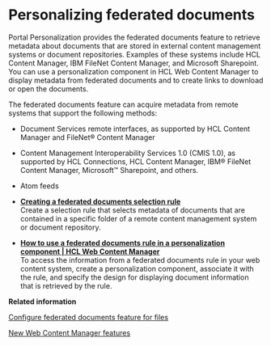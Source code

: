 # Personalizing federated documents

Portal Personalization provides the federated documents feature to retrieve metadata about documents that are stored in external content management systems or document repositories. Examples of these systems include HCL Content Manager, IBM FileNet Content Manager, and Microsoft Sharepoint. You can use a personalization component in HCL Web Content Manager to display metadata from federated documents and to create links to download or open the documents.

The federated documents feature can acquire metadata from remote systems that support the following methods:

-   Document Services remote interfaces, as supported by HCL Content Manager and FileNet® Content Manager
-   Content Management Interoperability Services 1.0 \(CMIS 1.0\), as supported by HCL Connections, HCL Content Manager, IBM® FileNet Content Manager, Microsoft™ Sharepoint, and others.
-   Atom feeds

-   **[Creating a federated documents selection rule](../wcm/wcm_dev_feddocs_createrule.md)**  
Create a selection rule that selects metadata of documents that are contained in a specific folder of a remote content management system or document repository.
-   **[How to use a federated documents rule in a personalization component \| HCL Web Content Manager](../wcm/wcm_dev_feddocs_using.md)**  
To access the information from a federated documents rule in your web content system, create a personalization component, associate it with the rule, and specify the design for displaying document information that is retrieved by the rule.


**Related information**  


[Configure federated documents feature for files](../collab/i_coll_t_enable_lcfiles_feddocs.md)

[New Web Content Manager features](../wcm/wcm_migration_post_functions.md)

